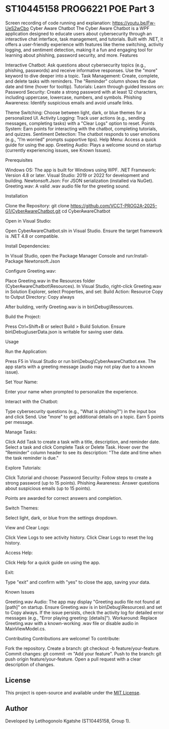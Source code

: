 # ST10445158 PROG6221 POE Part 3
Screen recording of code running and explanation: https://youtu.be/Fw-UeS2wCbo 
Cyber Aware Chatbot
The Cyber Aware Chatbot is a WPF application designed to educate users about cybersecurity through an interactive chat interface, task management, and tutorials. Built with .NET, it offers a user-friendly experience with features like theme switching, activity logging, and sentiment detection, making it a fun and engaging tool for learning about phishing, password security, and more.
Features

Interactive Chatbot: Ask questions about cybersecurity topics (e.g., phishing, passwords) and receive informative responses. Use the "more" keyword to dive deeper into a topic.
Task Management: Create, complete, and delete tasks with reminders. The "Reminder" column shows the due date and time (hover for tooltip).
Tutorials: Learn through guided lessons on:
Password Security: Create a strong password with at least 12 characters, including uppercase, lowercase, numbers, and symbols.
Phishing Awareness: Identify suspicious emails and avoid unsafe links.


Theme Switching: Choose between light, dark, or blue themes for a personalized UI.
Activity Logging: Track user actions (e.g., sending messages, completing tasks) with a "Clear Logs" option to reset.
Points System: Earn points for interacting with the chatbot, completing tutorials, and quizzes.
Sentiment Detection: The chatbot responds to user emotions (e.g., "I’m worried" prompts supportive tips).
Help Menu: Access a quick guide for using the app.
Greeting Audio: Plays a welcome sound on startup (currently experiencing issues, see Known Issues).

Prerequisites

Windows OS: The app is built for Windows using WPF.
.NET Framework: Version 4.8 or later.
Visual Studio: 2019 or 2022 for development and building.
Newtonsoft.Json: For JSON serialization (installed via NuGet).
Greeting.wav: A valid .wav audio file for the greeting sound.

Installation

Clone the Repository:
git clone https://github.com/VCCT-PROG2A-2025-G1/CyberAwareChatbot.git
cd CyberAwareChatbot


Open in Visual Studio:

Open CyberAwareChatbot.sln in Visual Studio.
Ensure the target framework is .NET 4.8 or compatible.


Install Dependencies:

In Visual Studio, open the Package Manager Console and run:Install-Package Newtonsoft.Json




Configure Greeting.wav:

Place Greeting.wav in the Resources folder (CyberAwareChatbot\Resources\).
In Visual Studio, right-click Greeting.wav in Solution Explorer, select Properties, and set:
Build Action: Resource
Copy to Output Directory: Copy always


After building, verify Greeting.wav is in bin\Debug\Resources\.


Build the Project:

Press Ctrl+Shift+B or select Build > Build Solution.
Ensure bin\Debug\userData.json is writable for saving user data.



Usage

Run the Application:

Press F5 in Visual Studio or run bin\Debug\CyberAwareChatbot.exe.
The app starts with a greeting message (audio may not play due to a known issue).


Set Your Name:

Enter your name when prompted to personalize the experience.


Interact with the Chatbot:

Type cybersecurity questions (e.g., "What is phishing?") in the input box and click Send.
Use "more" to get additional details on a topic.
Earn 5 points per message.


Manage Tasks:

Click Add Task to create a task with a title, description, and reminder date.
Select a task and click Complete Task or Delete Task.
Hover over the "Reminder" column header to see its description: "The date and time when the task reminder is due."


Explore Tutorials:

Click Tutorial and choose:
Password Security: Follow steps to create a strong password (up to 15 points).
Phishing Awareness: Answer questions about suspicious emails (up to 15 points).


Points are awarded for correct answers and completion.


Switch Themes:

Select light, dark, or blue from the settings dropdown.


View and Clear Logs:

Click View Logs to see activity history.
Click Clear Logs to reset the log history.


Access Help:

Click Help for a quick guide on using the app.


Exit:

Type "exit" and confirm with "yes" to close the app, saving your data.



Known Issues

Greeting.wav Audio:
The app may display "Greeting audio file not found at [path]" on startup.
Ensure Greeting.wav is in bin\Debug\Resources\ and set to Copy always.
If the issue persists, check the activity log for detailed error messages (e.g., "Error playing greeting: [details]").
Workaround: Replace Greeting.wav with a known-working .wav file or disable audio in MainViewModel.cs.



Contributing
Contributions are welcome! To contribute:

Fork the repository.
Create a branch: git checkout -b feature/your-feature.
Commit changes: git commit -m "Add your feature".
Push to the branch: git push origin feature/your-feature.
Open a pull request with a clear description of changes.

## License
This project is open-source and available under the [MIT License](LICENSE).

## Author
Developed by Letlhogonolo Kgatshe (ST10445158, Group 1).
